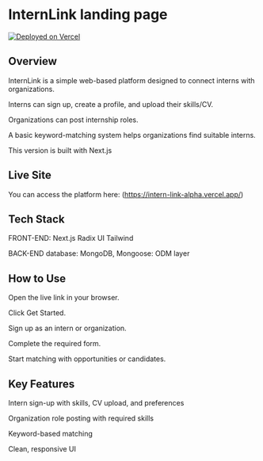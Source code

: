 # InternLink landing page
[![Deployed on Vercel](https://img.shields.io/badge/Deployed%20on-Vercel-black?style=for-the-badge&logo=vercel)](https://vercel.com/olubanjos-projects/v0-intern-link-landing-page)

## Overview
InternLink is a simple web-based platform designed to connect interns with organizations.

Interns can sign up, create a profile, and upload their skills/CV.

Organizations can post internship roles.

A basic keyword-matching system helps organizations find suitable interns.

This version is built with Next.js

## Live Site
You can access the platform here:
(https://intern-link-alpha.vercel.app/)

## Tech Stack
FRONT-END:
Next.js
Radix UI
Tailwind

BACK-END
database: MongoDB,
Mongoose: ODM layer

## How to Use
Open the live link in your browser.

Click Get Started.

Sign up as an intern or organization.

Complete the required form.

Start matching with opportunities or candidates.

## Key Features
Intern sign-up with skills, CV upload, and preferences

Organization role posting with required skills

Keyword-based matching

Clean, responsive UI
